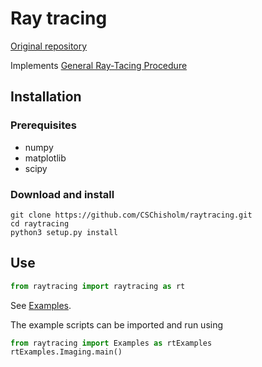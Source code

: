 # Ray tracing

[Original repository](https://github.com/jevonlongdell/raytracing)

Implements [General Ray-Tacing Procedure](raytracing/Spencer-andMurty_JOSA_52-6_1962.pdf)

## Installation

### Prerequisites
- numpy
- matplotlib
- scipy

### Download and install
```shell
git clone https://github.com/CSChisholm/raytracing.git
cd raytracing
python3 setup.py install
```

## Use
```python
from raytracing import raytracing as rt
```

See [Examples](raytracing/examples).

The example scripts can be imported and run using
```python
from raytracing import Examples as rtExamples
rtExamples.Imaging.main() 
```
